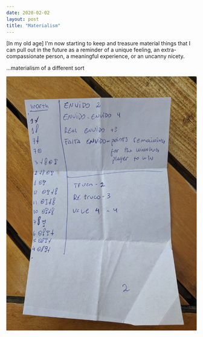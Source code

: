 ```yaml
---
date: 2020-02-02
layout: post
title: "Materialism"
---
```

[In my old age] I'm now starting to keep and treasure material things that I can pull out in the future as a reminder of a unique feeling, an extra-compassionate person, a meaningful experience, or an uncanny nicety.

...materialism of a different sort

![Image of truco rankings, Manu](/assets/truco_manu.jpg)
